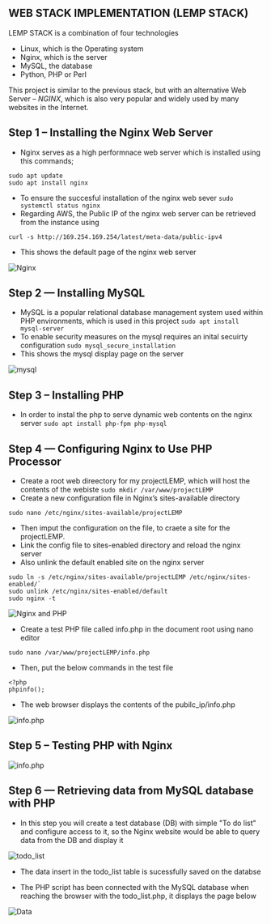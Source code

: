 ## WEB STACK IMPLEMENTATION (LEMP STACK)
LEMP STACK is a combination of four technologies
- Linux, which is the Operating system
- Nginx, which is the server
- MySQL, the database
- Python, PHP or Perl

This project is similar to the previous stack, but with an alternative Web Server – *NGINX*, which is also very popular and widely used by many websites in the Internet.

## Step 1 – Installing the Nginx Web Server

* Nginx serves as a high performnace web server which is installed using this commands;
```
sudo apt update
sudo apt install nginx
```
* To ensure the succesful installation of the nginx web sever `sudo systemctl status nginx`
* Regarding AWS, the Public IP of the nginx web server can be retrieved from the instance using 
``` 
curl -s http://169.254.169.254/latest/meta-data/public-ipv4
```
* This shows the default page of the nginx web server

![Nginx](https://user-images.githubusercontent.com/114327344/194341880-6b1287b7-f80d-4dc2-88e2-6d584ad13dad.PNG)


## Step 2 — Installing MySQL

* MySQL is a popular relational database management system used within PHP environments, which is used in this project
`sudo apt install mysql-server`
* To enable security measures on the mysql requires an inital secuirty configuration `sudo mysql_secure_installation`
* This shows the mysql display page on the server

![mysql](https://user-images.githubusercontent.com/114327344/194342846-5f25a14b-1931-4994-82da-e030a314c2dc.PNG)

## Step 3 – Installing PHP
* In order to instal the php to serve dynamic web contents on the nginx server `sudo apt install php-fpm php-mysql`

## Step 4 — Configuring Nginx to Use PHP Processor

* Create a root web direectory for my projectLEMP, which will host the contents of the webiste `sudo mkdir /var/www/projectLEMP`
* Create a new configuration file in Nginx’s sites-available directory
```
sudo nano /etc/nginx/sites-available/projectLEMP
```
* Then imput the configuration on the file, to craete a site for the projectLEMP.
* Link the config file to sites-enabled directory and reload the nginx server 
* Also unlink the default enabled site on the nginx server
```
sudo ln -s /etc/nginx/sites-available/projectLEMP /etc/nginx/sites-enabled/`
sudo unlink /etc/nginx/sites-enabled/default
sudo nginx -t
```
![Nginx and PHP](https://user-images.githubusercontent.com/114327344/194343466-bc6e7ccc-2f7b-4654-be90-63123eb8024a.PNG)

* Create a test PHP file called info.php in the document root using nano editor
```
sudo nano /var/www/projectLEMP/info.php
```
* Then, put the below commands in the test file 
```
<?php
phpinfo();
```
* The web browser displays the contents of the pubilc_ip/info.php

![info.php](https://user-images.githubusercontent.com/114327344/194344116-2ea658ad-13c1-4f6a-8608-0116be322df0.PNG)

## Step 5 – Testing PHP with Nginx

![info.php](https://user-images.githubusercontent.com/114327344/194344116-2ea658ad-13c1-4f6a-8608-0116be322df0.PNG)

## Step 6 — Retrieving data from MySQL database with PHP

* In this step you will create a test database (DB) with simple "To do list" and configure access to it, so the Nginx website would be able to query data from the DB and display it

![todo_list](https://user-images.githubusercontent.com/114327344/194347643-82424d51-63d9-47a9-a198-60da184d0696.PNG)

* The data insert in the todo_list table is sucessfully saved on the databse

* The PHP script has been connected with the MySQL database when reaching the browser with the todo_list.php, it displays the page below

![Data](https://user-images.githubusercontent.com/114327344/194348049-1adc468f-a7ee-454a-bc37-81b058ea92bc.PNG)

